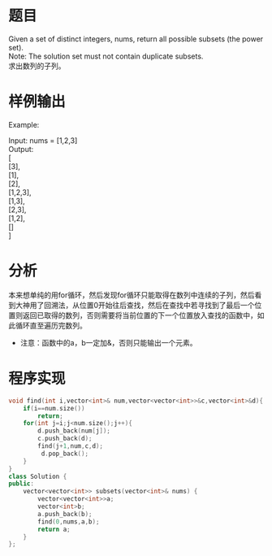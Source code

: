 # 题目
Given a set of distinct integers, nums, return all possible subsets (the power set).\
Note: The solution set must not contain duplicate subsets.\
求出数列的子列。
# 样例输出
Example:

Input: nums = [1,2,3]\
Output:\
[\
  [3],\
  [1],\
  [2],\
  [1,2,3],\
  [1,3],\
  [2,3],\
  [1,2],\
  []\
]
# 分析
本来想单纯的用for循环，然后发现for循环只能取得在数列中连续的子列，然后看到大神用了回溯法，从位置0开始往后查找，然后在查找中若寻找到了最后一个位置则返回已取得的数列，否则需要将当前位置的下一个位置放入查找的函数中，如此循环直至遍历完数列。
* 注意：函数中的a，b一定加&，否则只能输出一个元素。
# 程序实现
```cpp
void find(int i,vector<int>& num,vector<vector<int>>&c,vector<int>&d){
    if(i==num.size())
        return;
    for(int j=i;j<num.size();j++){
        d.push_back(num[j]);
        c.push_back(d);
        find(j+1,num,c,d);
         d.pop_back();
    }
}
class Solution {
public:
    vector<vector<int>> subsets(vector<int>& nums) {
        vector<vector<int>>a;
        vector<int>b;
        a.push_back(b);
        find(0,nums,a,b);
        return a;
    }
};